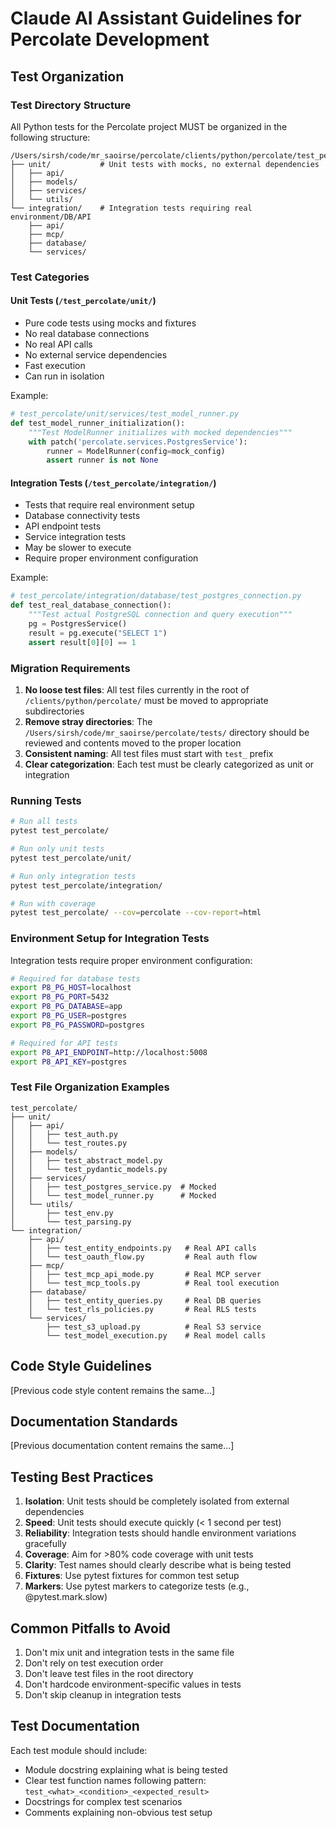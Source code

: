 # Claude AI Assistant Guidelines for Percolate Development

## Test Organization

### Test Directory Structure

All Python tests for the Percolate project MUST be organized in the following structure:

```
/Users/sirsh/code/mr_saoirse/percolate/clients/python/percolate/test_percolate/
├── unit/           # Unit tests with mocks, no external dependencies
│   ├── api/
│   ├── models/
│   ├── services/
│   └── utils/
└── integration/    # Integration tests requiring real environment/DB/API
    ├── api/
    ├── mcp/
    ├── database/
    └── services/
```

### Test Categories

#### Unit Tests (`/test_percolate/unit/`)
- Pure code tests using mocks and fixtures
- No real database connections
- No real API calls
- No external service dependencies
- Fast execution
- Can run in isolation

Example:
```python
# test_percolate/unit/services/test_model_runner.py
def test_model_runner_initialization():
    """Test ModelRunner initializes with mocked dependencies"""
    with patch('percolate.services.PostgresService'):
        runner = ModelRunner(config=mock_config)
        assert runner is not None
```

#### Integration Tests (`/test_percolate/integration/`)
- Tests that require real environment setup
- Database connectivity tests
- API endpoint tests
- Service integration tests
- May be slower to execute
- Require proper environment configuration

Example:
```python
# test_percolate/integration/database/test_postgres_connection.py
def test_real_database_connection():
    """Test actual PostgreSQL connection and query execution"""
    pg = PostgresService()
    result = pg.execute("SELECT 1")
    assert result[0][0] == 1
```

### Migration Requirements

1. **No loose test files**: All test files currently in the root of `/clients/python/percolate/` must be moved to appropriate subdirectories
2. **Remove stray directories**: The `/Users/sirsh/code/mr_saoirse/percolate/tests/` directory should be reviewed and contents moved to the proper location
3. **Consistent naming**: All test files must start with `test_` prefix
4. **Clear categorization**: Each test must be clearly categorized as unit or integration

### Running Tests

```bash
# Run all tests
pytest test_percolate/

# Run only unit tests
pytest test_percolate/unit/

# Run only integration tests
pytest test_percolate/integration/

# Run with coverage
pytest test_percolate/ --cov=percolate --cov-report=html
```

### Environment Setup for Integration Tests

Integration tests require proper environment configuration:

```bash
# Required for database tests
export P8_PG_HOST=localhost
export P8_PG_PORT=5432
export P8_PG_DATABASE=app
export P8_PG_USER=postgres
export P8_PG_PASSWORD=postgres

# Required for API tests
export P8_API_ENDPOINT=http://localhost:5008
export P8_API_KEY=postgres
```

### Test File Organization Examples

```
test_percolate/
├── unit/
│   ├── api/
│   │   ├── test_auth.py
│   │   └── test_routes.py
│   ├── models/
│   │   ├── test_abstract_model.py
│   │   └── test_pydantic_models.py
│   ├── services/
│   │   ├── test_postgres_service.py  # Mocked
│   │   └── test_model_runner.py      # Mocked
│   └── utils/
│       ├── test_env.py
│       └── test_parsing.py
└── integration/
    ├── api/
    │   ├── test_entity_endpoints.py   # Real API calls
    │   └── test_oauth_flow.py         # Real auth flow
    ├── mcp/
    │   ├── test_mcp_api_mode.py       # Real MCP server
    │   └── test_mcp_tools.py          # Real tool execution
    ├── database/
    │   ├── test_entity_queries.py     # Real DB queries
    │   └── test_rls_policies.py       # Real RLS tests
    └── services/
        ├── test_s3_upload.py          # Real S3 service
        └── test_model_execution.py    # Real model calls
```

## Code Style Guidelines

[Previous code style content remains the same...]

## Documentation Standards

[Previous documentation content remains the same...]

## Testing Best Practices

1. **Isolation**: Unit tests should be completely isolated from external dependencies
2. **Speed**: Unit tests should execute quickly (< 1 second per test)
3. **Reliability**: Integration tests should handle environment variations gracefully
4. **Coverage**: Aim for >80% code coverage with unit tests
5. **Clarity**: Test names should clearly describe what is being tested
6. **Fixtures**: Use pytest fixtures for common test setup
7. **Markers**: Use pytest markers to categorize tests (e.g., @pytest.mark.slow)

## Common Pitfalls to Avoid

1. Don't mix unit and integration tests in the same file
2. Don't rely on test execution order
3. Don't leave test files in the root directory
4. Don't hardcode environment-specific values in tests
5. Don't skip cleanup in integration tests

## Test Documentation

Each test module should include:
- Module docstring explaining what is being tested
- Clear test function names following pattern: `test_<what>_<condition>_<expected_result>`
- Docstrings for complex test scenarios
- Comments explaining non-obvious test setup